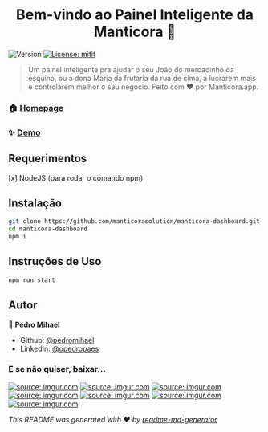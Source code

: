 <h1 align="center">Bem-vindo ao Painel Inteligente da Manticora 👋</h1>
<p>
  <img alt="Version" src="https://img.shields.io/badge/beta-v0.1-green?cacheSeconds=2592000" />
  <a href="#" target="_blank">
    <img alt="License: mitit" src="https://img.shields.io/badge/License-mit-green.svg" />
  </a>
</p>

> Um painel inteligente pra ajudar o seu João do mercadinho da esquina, ou a dona Maria da frutaria da rua de cima, a lucrarem mais e controlarem melhor o seu negócio.
> Feito com ❤ por Manticora.app.

### 🏠 [Homepage](manticora.app)

### ✨ [Demo](painelinteligente.manticora.app)

## Requerimentos

[x] NodeJS (para rodar o comando npm)

## Instalação

```sh
git clone https://github.com/manticorasolution/manticora-dashboard.git
cd manticora-dashboard
npm i
```

## Instruções de Uso

```sh
npm run start
```

## Autor

👤 **Pedro Mihael**

- Github: [@pedromihael](https://github.com/pedromihael)
- LinkedIn: [@opedropaes](https://linkedin.com/in/opedropaes)

### E se não quiser, baixar...

<a href="https://imgur.com/q5AHOqQ"><img src="https://i.imgur.com/q5AHOqQ.png" title="source: imgur.com" /></a>
<a href="https://imgur.com/BFIqarG"><img src="https://i.imgur.com/BFIqarG.png" title="source: imgur.com" /></a>
<a href="https://imgur.com/YQjXpLt"><img src="https://i.imgur.com/YQjXpLt.png" title="source: imgur.com" /></a>
<a href="https://imgur.com/eWvKGom"><img src="https://i.imgur.com/eWvKGom.png" title="source: imgur.com" /></a>
<a href="https://imgur.com/TF2cvQI"><img src="https://i.imgur.com/TF2cvQI.png" title="source: imgur.com" /></a>
<a href="https://imgur.com/02A57RX"><img src="https://i.imgur.com/02A57RX.png" title="source: imgur.com" /></a>
<a href="https://imgur.com/dsRDsCT"><img src="https://i.imgur.com/dsRDsCT.png" title="source: imgur.com" /></a>

_This README was generated with ❤️ by [readme-md-generator](https://github.com/kefranabg/readme-md-generator)_
